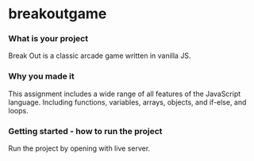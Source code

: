 # breakoutgame
### What is your project
Break Out is a classic arcade game written in vanilla JS. 
### Why you made it
This assignment includes a wide range of all features of the JavaScript language. Including functions, variables, arrays, objects, and if-else, and loops.
### Getting started - how to run the project
Run the project by opening with live server.
